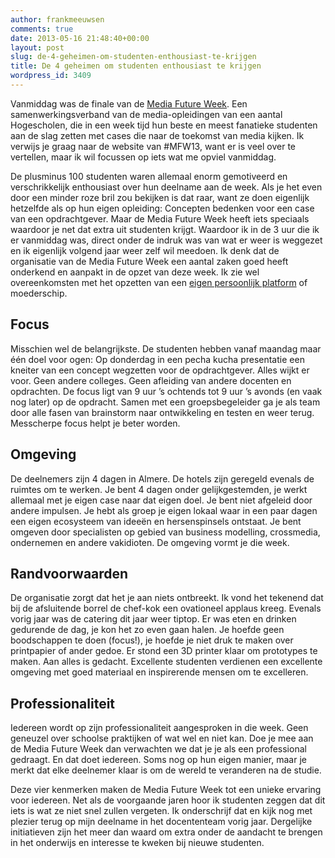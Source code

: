```yaml
---
author: frankmeeuwsen
comments: true
date: 2013-05-16 21:48:40+00:00
layout: post
slug: de-4-geheimen-om-studenten-enthousiast-te-krijgen
title: De 4 geheimen om studenten enthousiast te krijgen
wordpress_id: 3409
---
```


Vanmiddag was de finale van de [Media Future Week](http://www.mediafutureweek.nl). Een samenwerkingsverband van de media-opleidingen van een aantal Hogescholen, die in een week tijd hun beste en meest fanatieke studenten aan de slag zetten met cases die naar de toekomst van media kijken. Ik verwijs je graag naar de website van #MFW13, want er is veel over te vertellen, maar ik wil focussen op iets wat me opviel vanmiddag.

De plusminus 100 studenten waren allemaal enorm gemotiveerd en verschrikkelijk enthousiast over hun deelname aan de week. Als je het even door een minder roze bril zou bekijken is dat raar, want ze doen eigenlijk hetzelfde als op hun eigen opleiding: Concepten bedenken voor een case van een opdrachtgever. Maar de Media Future Week heeft iets speciaals waardoor je net dat extra uit studenten krijgt. Waardoor ik in de 3 uur die ik er vanmiddag was, direct onder de indruk was van wat er weer is weggezet en ik eigenlijk volgend jaar weer zelf wil meedoen. Ik denk dat de organisatie van de Media Future Week een aantal zaken goed heeft onderkend en aanpakt in de opzet van deze week. Ik zie wel overeenkomsten met het opzetten van een [eigen persoonlijk platform](http://incredibleadventure.nl/2013/05/drie-voordelen-van-een-persoonlijk-platform/) of moederschip.


## Focus


Misschien wel de belangrijkste. De studenten hebben vanaf maandag maar één doel voor ogen: Op donderdag in een pecha kucha presentatie een kneiter van een concept wegzetten voor de opdrachtgever. Alles wijkt er voor. Geen andere colleges. Geen afleiding van andere docenten en opdrachten. De focus ligt van 9 uur ’s ochtends tot 9 uur ’s avonds (en vaak nog later) op de opdracht. Samen met een groepsbegeleider ga je als team door alle fasen van brainstorm naar ontwikkeling en testen en weer terug. Messcherpe focus helpt je beter worden.


## Omgeving


De deelnemers zijn 4 dagen in Almere. De hotels zijn geregeld evenals de ruimtes om te werken. Je bent 4 dagen onder gelijkgestemden, je werkt allemaal met je eigen case naar dat eigen doel. Je bent niet afgeleid door andere impulsen. Je hebt als groep je eigen lokaal waar in een paar dagen een eigen ecosysteem van ideeën en hersenspinsels ontstaat. Je bent omgeven door specialisten op gebied van business modelling, crossmedia, ondernemen en andere vakidioten. De omgeving vormt je die week.


## Randvoorwaarden


De organisatie zorgt dat het je aan niets ontbreekt. Ik vond het tekenend dat bij de afsluitende borrel de chef-kok een ovationeel applaus kreeg. Evenals vorig jaar was de catering dit jaar weer tiptop. Er was eten en drinken gedurende de dag, je kon het zo even gaan halen. Je hoefde geen boodschappen te doen (focus!), je hoefde je niet druk te maken over printpapier of ander gedoe. Er stond een 3D printer klaar om prototypes te maken. Aan alles is gedacht. Excellente studenten verdienen een excellente omgeving met goed materiaal en inspirerende mensen om te excelleren.


## Professionaliteit


Iedereen wordt op zijn professionaliteit aangesproken in die week. Geen geneuzel over schoolse praktijken of wat wel en niet kan. Doe je mee aan de Media Future Week dan verwachten we dat je je als een professional gedraagt. En dat doet iedereen. Soms nog op hun eigen manier, maar je merkt dat elke deelnemer klaar is om de wereld te veranderen na de studie.

Deze vier kenmerken maken de Media Future Week tot een unieke ervaring voor iedereen. Net als de voorgaande jaren hoor ik studenten zeggen dat dit iets is wat ze niet snel zullen vergeten. Ik onderschrijf dat en kijk nog met plezier terug op mijn deelname in het docententeam vorig jaar. Dergelijke initiatieven zijn het meer dan waard om extra onder de aandacht te brengen in het onderwijs en interesse te kweken bij nieuwe studenten.
